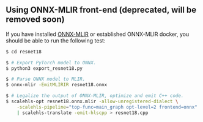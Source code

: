 ## Using ONNX-MLIR front-end (deprecated, will be removed soon)
If you have installed [ONNX-MLIR](https://github.com/onnx/onnx-mlir) or established ONNX-MLIR docker, you should be able to run the following test:
```sh
$ cd resnet18

$ # Export PyTorch model to ONNX.
$ python3 export_resnet18.py

$ # Parse ONNX model to MLIR.
$ onnx-mlir -EmitMLIRIR resnet18.onnx

$ # Legalize the output of ONNX-MLIR, optimize and emit C++ code.
$ scalehls-opt resnet18.onnx.mlir -allow-unregistered-dialect \
    -scalehls-pipeline="top-func=main_graph opt-level=2 frontend=onnx" \
    | scalehls-translate -emit-hlscpp > resnet18.cpp
```
